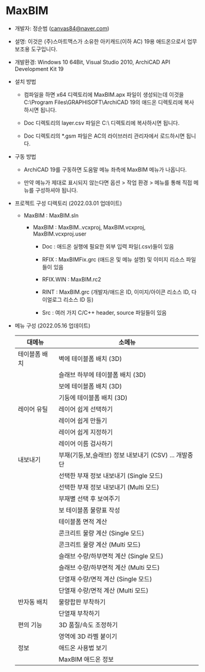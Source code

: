 # MaxBIM
* 개발자: 정순범 (canvas84@naver.com)

* 설명: 이것은 (주)스마트맥스가 소유한 아키캐드(이하 AC) 19용 애드온으로서 업무 보조용 도구입니다.

* 개발환경: Windows 10 64Bit, Visual Studio 2010, ArchiCAD API Development Kit 19

* 설치 방법

  - 컴파일을 하면 x64 디렉토리에 MaxBIM.apx 파일이 생성되는데 이것을 C:\Program Files\GRAPHISOFT\ArchiCAD 19의 애드온 디렉토리에 복사하시면 됩니다.

  - Doc 디렉토리의 layer.csv 파일은 C:\ 디렉토리에 복사하시면 됩니다.
  
  - Doc 디렉토리의 *.gsm 파일은 AC의 라이브러리 관리자에서 로드하시면 됩니다.

* 구동 방법

  - ArchiCAD 19를 구동하면 도움말 메뉴 좌측에 MaxBIM 메뉴가 나옵니다.

  - 만약 메뉴가 제대로 표시되지 않는다면 옵션 > 작업 환경 > 메뉴를 통해 직접 메뉴를 구성하셔야 됩니다.

* 프로젝트 구성 디렉토리 (2022.03.01 업데이트)

  - MaxBIM : MaxBIM.sln

    - MaxBIM : MaxBIM..vcxproj, MaxBIM.vcxproj, MaxBIM.vcxproj.user

      - Doc : 애드온 실행에 필요한 외부 입력 파일(.csv)들이 있음

      - RFIX : MaxBIMFix.grc (애드온 및 메뉴 설명) 및 이미지 리소스 파일들이 있음

      - RFIX.WIN : MaxBIM.rc2

      - RINT : MaxBIM.grc (개발자/애드온 ID, 이미지/아이콘 리소스 ID, 다이얼로그 리소스 ID 등)

      - Src : 여러 가지 C/C++ header, source 파일들이 있음

* 메뉴 구성 (2022.05.16 업데이트)

  | 대메뉴 | 소메뉴 |
  | -- | -- |
  | 테이블폼 배치   | 벽에 테이블폼 배치 (3D) |
  |               | 슬래브 하부에 테이블폼 배치 (3D) |
  |               | 보에 테이블폼 배치 (3D) |
  |               | 기둥에 테이블폼 배치 (3D) |
  | 레이어 유틸 | 레이어 쉽게 선택하기 |
  |             | 레이어 쉽게 만들기 |
  |             | 레이어 쉽게 지정하기 |
  |             | 레이어 이름 검사하기 |
  | 내보내기 | 부재(기둥,보,슬래브) 정보 내보내기 (CSV) ... 개발중단 |
  |         | 선택한 부재 정보 내보내기 (Single 모드) |
  |         | 선택한 부재 정보 내보내기 (Multi 모드) |
  |         | 부재별 선택 후 보여주기 |
  |         | 보 테이블폼 물량표 작성 |
  |         | 테이블폼 면적 계산 |
  |         | 콘크리트 물량 계산 (Single 모드) |
  |         | 콘크리트 물량 계산 (Multi 모드) |
  |         | 슬래브 수량/하부면적 계산 (Single 모드) |
  |         | 슬래브 수량/하부면적 계산 (Multi 모드) |
  |         | 단열재 수량/면적 계산 (Single 모드) |
  |         | 단열재 수량/면적 계산 (Multi 모드) |
  | 반자동 배치 | 물량합판 부착하기 |
  |             | 단열재 부착하기 |
  | 편의 기능 | 3D 품질/속도 조정하기 |
  |           | 영역에 3D 라벨 붙이기 |
  | 정보 | 애드온 사용법 보기 |
  |       | MaxBIM 애드온 정보 |
